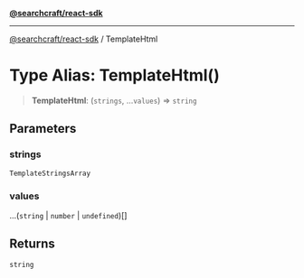 [**@searchcraft/react-sdk**](/reference/sdk/js-react/README.md)

***

[@searchcraft/react-sdk](/reference/sdk/js-react/globals.md) / TemplateHtml

# Type Alias: TemplateHtml()

> **TemplateHtml**: (`strings`, ...`values`) => `string`

## Parameters

### strings

`TemplateStringsArray`

### values

...(`string` \| `number` \| `undefined`)[]

## Returns

`string`
